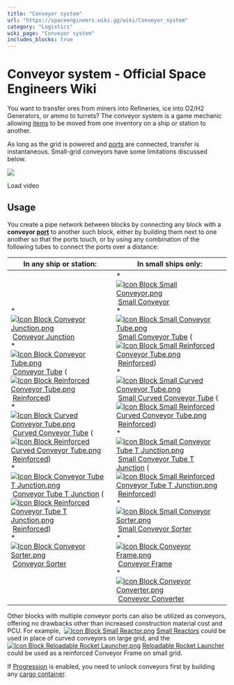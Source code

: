 ```yaml
---
title: "Conveyor system"
url: "https://spaceengineers.wiki.gg/wiki/Conveyor_system"
category: "Logistics"
wiki_page: "Conveyor system"
includes_blocks: true
---
```


# Conveyor system - Official Space Engineers Wiki

You want to transfer ores from miners into Refineries, ice into O2/H2 Generators, or ammo to turrets? The conveyor system is a game mechanic allowing [items](https://spaceengineers.wiki.gg/wiki/Item "Item") to be moved from one inventory on a ship or station to another.

As long as the grid is powered and [ports](https://spaceengineers.wiki.gg/wiki/Port "Port") are connected, transfer is instantaneous. Small-grid conveyors have some limitations discussed below.

![](https://i.ytimg.com/vi/OaiSlIqeRFw/hqdefault.jpg)

Load video

## Usage

You create a pipe network between blocks by connecting any block with a **conveyor [port](https://spaceengineers.wiki.gg/wiki/Port "Port")** to another such block, either by building them next to one another so that the ports touch, or by using any combination of the following tubes to connect the ports over a distance:

| In any ship or station: | In small ships only: |
| --- | --- |
| *    [![Icon Block Conveyor Junction.png](https://spaceengineers.wiki.gg/images/thumb/c/c4/Icon_Block_Conveyor_Junction.png/21px-Icon_Block_Conveyor_Junction.png?500970)](https://spaceengineers.wiki.gg/wiki/Conveyor_Junction "Conveyor Junction") [Conveyor Junction](https://spaceengineers.wiki.gg/wiki/Conveyor_Junction "Conveyor Junction")<br>*    [![Icon Block Conveyor Tube.png](https://spaceengineers.wiki.gg/images/thumb/7/7c/Icon_Block_Conveyor_Tube.png/21px-Icon_Block_Conveyor_Tube.png?1768a0)](https://spaceengineers.wiki.gg/wiki/Conveyor_Tube "Conveyor Tube") [Conveyor Tube](https://spaceengineers.wiki.gg/wiki/Conveyor_Tube "Conveyor Tube") ( [![Icon Block Reinforced Conveyor Tube.png](https://spaceengineers.wiki.gg/images/thumb/4/47/Icon_Block_Reinforced_Conveyor_Tube.png/21px-Icon_Block_Reinforced_Conveyor_Tube.png?c2320d)](https://spaceengineers.wiki.gg/wiki/Reinforced_Conveyor_Tube "Reinforced Conveyor Tube") [Reinforced](https://spaceengineers.wiki.gg/wiki/Reinforced_Conveyor_Tube "Reinforced Conveyor Tube"))<br>*    [![Icon Block Curved Conveyor Tube.png](https://spaceengineers.wiki.gg/images/thumb/c/c0/Icon_Block_Curved_Conveyor_Tube.png/21px-Icon_Block_Curved_Conveyor_Tube.png?234f56)](https://spaceengineers.wiki.gg/wiki/Curved_Conveyor_Tube "Curved Conveyor Tube") [Curved Conveyor Tube](https://spaceengineers.wiki.gg/wiki/Curved_Conveyor_Tube "Curved Conveyor Tube") ( [![Icon Block Reinforced Curved Conveyor Tube.png](https://spaceengineers.wiki.gg/images/thumb/a/a4/Icon_Block_Reinforced_Curved_Conveyor_Tube.png/21px-Icon_Block_Reinforced_Curved_Conveyor_Tube.png?c2320d)](https://spaceengineers.wiki.gg/wiki/Reinforced_Curved_Conveyor_Tube "Reinforced Curved Conveyor Tube") [Reinforced](https://spaceengineers.wiki.gg/wiki/Reinforced_Curved_Conveyor_Tube "Reinforced Curved Conveyor Tube"))<br>*    [![Icon Block Conveyor Tube T Junction.png](https://spaceengineers.wiki.gg/images/thumb/1/1f/Icon_Block_Conveyor_Tube_T_Junction.png/21px-Icon_Block_Conveyor_Tube_T_Junction.png?463dca)](https://spaceengineers.wiki.gg/wiki/Conveyor_Tube_T_Junction "Conveyor Tube T Junction") [Conveyor Tube T Junction](https://spaceengineers.wiki.gg/wiki/Conveyor_Tube_T_Junction "Conveyor Tube T Junction") ( [![Icon Block Reinforced Conveyor Tube T Junction.png](https://spaceengineers.wiki.gg/images/thumb/c/c8/Icon_Block_Reinforced_Conveyor_Tube_T_Junction.png/21px-Icon_Block_Reinforced_Conveyor_Tube_T_Junction.png?c2320d)](https://spaceengineers.wiki.gg/wiki/Reinforced_Conveyor_Tube_T_Junction "Reinforced Conveyor Tube T Junction") [Reinforced](https://spaceengineers.wiki.gg/wiki/Reinforced_Conveyor_Tube_T_Junction "Reinforced Conveyor Tube T Junction"))<br>*    [![Icon Block Conveyor Sorter.png](https://spaceengineers.wiki.gg/images/thumb/d/db/Icon_Block_Conveyor_Sorter.png/21px-Icon_Block_Conveyor_Sorter.png?b0bfc9)](https://spaceengineers.wiki.gg/wiki/Conveyor_Sorter "Conveyor Sorter") [Conveyor Sorter](https://spaceengineers.wiki.gg/wiki/Conveyor_Sorter "Conveyor Sorter") | *    [![Icon Block Small Conveyor.png](https://spaceengineers.wiki.gg/images/thumb/5/55/Icon_Block_Small_Conveyor.png/21px-Icon_Block_Small_Conveyor.png?5ad936)](https://spaceengineers.wiki.gg/wiki/Small_Conveyor "Small Conveyor") [Small Conveyor](https://spaceengineers.wiki.gg/wiki/Small_Conveyor "Small Conveyor")<br>*    [![Icon Block Small Conveyor Tube.png](https://spaceengineers.wiki.gg/images/thumb/4/46/Icon_Block_Small_Conveyor_Tube.png/21px-Icon_Block_Small_Conveyor_Tube.png?ef4a6f)](https://spaceengineers.wiki.gg/wiki/Small_Conveyor_Tube "Small Conveyor Tube") [Small Conveyor Tube](https://spaceengineers.wiki.gg/wiki/Small_Conveyor_Tube "Small Conveyor Tube") ( [![Icon Block Small Reinforced Conveyor Tube.png](https://spaceengineers.wiki.gg/images/thumb/4/40/Icon_Block_Small_Reinforced_Conveyor_Tube.png/21px-Icon_Block_Small_Reinforced_Conveyor_Tube.png?c2320d)](https://spaceengineers.wiki.gg/wiki/Small_Reinforced_Conveyor_Tube "Small Reinforced Conveyor Tube") [Reinforced](https://spaceengineers.wiki.gg/wiki/Small_Reinforced_Conveyor_Tube "Small Reinforced Conveyor Tube"))<br>*    [![Icon Block Small Curved Conveyor Tube.png](https://spaceengineers.wiki.gg/images/thumb/f/f7/Icon_Block_Small_Curved_Conveyor_Tube.png/21px-Icon_Block_Small_Curved_Conveyor_Tube.png?8cfc09)](https://spaceengineers.wiki.gg/wiki/Small_Curved_Conveyor_Tube "Small Curved Conveyor Tube") [Small Curved Conveyor Tube](https://spaceengineers.wiki.gg/wiki/Small_Curved_Conveyor_Tube "Small Curved Conveyor Tube") ( [![Icon Block Small Reinforced Curved Conveyor Tube.png](https://spaceengineers.wiki.gg/images/thumb/b/bc/Icon_Block_Small_Reinforced_Curved_Conveyor_Tube.png/21px-Icon_Block_Small_Reinforced_Curved_Conveyor_Tube.png?c2320d)](https://spaceengineers.wiki.gg/wiki/Small_Reinforced_Curved_Conveyor_Tube "Small Reinforced Curved Conveyor Tube") [Reinforced](https://spaceengineers.wiki.gg/wiki/Small_Reinforced_Curved_Conveyor_Tube "Small Reinforced Curved Conveyor Tube"))<br>*    [![Icon Block Small Conveyor Tube T Junction.png](https://spaceengineers.wiki.gg/images/thumb/2/29/Icon_Block_Small_Conveyor_Tube_T_Junction.png/21px-Icon_Block_Small_Conveyor_Tube_T_Junction.png?f84fb4)](https://spaceengineers.wiki.gg/wiki/Small_Conveyor_Tube_T_Junction "Small Conveyor Tube T Junction") [Small Conveyor Tube T Junction](https://spaceengineers.wiki.gg/wiki/Small_Conveyor_Tube_T_Junction "Small Conveyor Tube T Junction") ( [![Icon Block Small Reinforced Conveyor Tube T Junction.png](https://spaceengineers.wiki.gg/images/thumb/0/0d/Icon_Block_Small_Reinforced_Conveyor_Tube_T_Junction.png/21px-Icon_Block_Small_Reinforced_Conveyor_Tube_T_Junction.png?c2320d)](https://spaceengineers.wiki.gg/wiki/Small_Reinforced_Conveyor_Tube_T_Junction "Small Reinforced Conveyor Tube T Junction") [Reinforced](https://spaceengineers.wiki.gg/wiki/Small_Reinforced_Conveyor_Tube_T_Junction "Small Reinforced Conveyor Tube T Junction"))<br>*    [![Icon Block Small Conveyor Sorter.png](https://spaceengineers.wiki.gg/images/thumb/f/f7/Icon_Block_Small_Conveyor_Sorter.png/21px-Icon_Block_Small_Conveyor_Sorter.png?905995)](https://spaceengineers.wiki.gg/wiki/Small_Conveyor_Sorter "Small Conveyor Sorter") [Small Conveyor Sorter](https://spaceengineers.wiki.gg/wiki/Small_Conveyor_Sorter "Small Conveyor Sorter")<br>*    [![Icon Block Conveyor Frame.png](https://spaceengineers.wiki.gg/images/thumb/3/39/Icon_Block_Conveyor_Frame.png/21px-Icon_Block_Conveyor_Frame.png?2921e5)](https://spaceengineers.wiki.gg/wiki/Conveyor_Frame "Conveyor Frame") [Conveyor Frame](https://spaceengineers.wiki.gg/wiki/Conveyor_Frame "Conveyor Frame")<br>*    [![Icon Block Conveyor Converter.png](https://spaceengineers.wiki.gg/images/thumb/f/f6/Icon_Block_Conveyor_Converter.png/21px-Icon_Block_Conveyor_Converter.png?e0ddc1)](https://spaceengineers.wiki.gg/wiki/Conveyor_Converter "Conveyor Converter") [Conveyor Converter](https://spaceengineers.wiki.gg/wiki/Conveyor_Converter "Conveyor Converter") |

Other blocks with multiple conveyor ports can also be utilized as conveyors, offering no drawbacks other than increased construction material cost and PCU. For example,  [![Icon Block Small Reactor.png](https://spaceengineers.wiki.gg/images/thumb/2/23/Icon_Block_Small_Reactor.png/21px-Icon_Block_Small_Reactor.png?64124d)](https://spaceengineers.wiki.gg/wiki/Small_Reactor "Small Reactor") [Small Reactors](https://spaceengineers.wiki.gg/wiki/Small_Reactor "Small Reactor") could be used in place of curved conveyors on large grid, and the  [![Icon Block Reloadable Rocket Launcher.png](https://spaceengineers.wiki.gg/images/thumb/6/66/Icon_Block_Reloadable_Rocket_Launcher.png/21px-Icon_Block_Reloadable_Rocket_Launcher.png?c738bc)](https://spaceengineers.wiki.gg/wiki/Reloadable_Rocket_Launcher "Reloadable Rocket Launcher") [Reloadable Rocket Launcher](https://spaceengineers.wiki.gg/wiki/Reloadable_Rocket_Launcher "Reloadable Rocket Launcher") could be used as a reinforced Conveyor Frame on small grid.

If [Progression](https://spaceengineers.wiki.gg/wiki/Progression "Progression") is enabled, you need to unlock conveyors first by building any [cargo container](https://spaceengineers.wiki.gg/wiki/Cargo_Container "Cargo Container").
